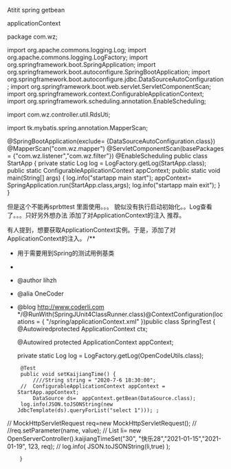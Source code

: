 Atitit spring getbean

applicationContext



package com.wz;

import org.apache.commons.logging.Log;
import org.apache.commons.logging.LogFactory;
import org.springframework.boot.SpringApplication;
import org.springframework.boot.autoconfigure.SpringBootApplication;
import org.springframework.boot.autoconfigure.jdbc.DataSourceAutoConfiguration;
import org.springframework.boot.web.servlet.ServletComponentScan;
import org.springframework.context.ConfigurableApplicationContext;
import org.springframework.scheduling.annotation.EnableScheduling;

import com.wz.controller.util.RdsUti;

import tk.mybatis.spring.annotation.MapperScan;

@SpringBootApplication(exclude= {DataSourceAutoConfiguration.class})
@MapperScan("com.wz.mapper")
@ServletComponentScan(basePackages = {"com.wz.listener","com.wz.filter"})
@EnableScheduling
public class StartApp {
 	private  static Log log = LogFactory.getLog(StartApp.class);
	public static	ConfigurableApplicationContext  appContext;
	public static void main(String[] args) {
		log.info("startapp main start");
		   appContext=	SpringApplication.run(StartApp.class,args);
			log.info("startapp main exit");
	}
}

但是这个不能再sprbttest 里面使用。。。
貌似没有执行启动初始化。。Log查看了。。。只好另外想办法
添加了对ApplicationContext的注入 推荐。

有人提到，想要获取ApplicationContext实例。于是，添加了对ApplicationContext的注入。
/**
 * 用于需要用到Spring的测试用例基类
 * 
 * @author lihzh
 * @alia OneCoder
 * @blog http://www.coderli.com
 */@RunWith(SpringJUnit4ClassRunner.class)@ContextConfiguration(locations = { "/spring/applicationContext.xml" })public class SpringTest {
@Autowiredprotected ApplicationContext ctx;



	@Autowired
	protected ApplicationContext appContext;
	
	private  static Log log = LogFactory.getLog(OpenCodeUtils.class);
	
	  
		@Test
		public void setKaijiangTime() {
			////String string = "2020-7-6 18:30:00";
		//	ConfigurableApplicationContext appContext = StartApp.appContext;
			DataSource ds=	appContext.getBean(DataSource.class);
		log.info(JSON.toJSONString(new JdbcTemplate(ds).queryForList("select 1")));	;
			
//			MockHttpServletRequest req=new MockHttpServletRequest();
//			//req.setParameter(name, value);
//		  List  li=    new OpenServerController().kaijiangTimeSet("30", "快乐28","2021-01-15","2021-01-19", 123, req);
//		  log.info( JSON.toJSONString(li,true)	);	
		  		
		}
	


